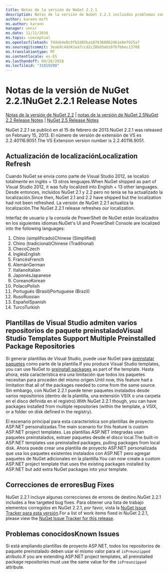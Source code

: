 ```yaml
---
title: Notas de la versión de NuGet 2.2.1
description: Notas de la versión de NuGet 2.2.1 incluidos problemas conocidos, correcciones de errores, las funciones agregadas y dcr.
author: karann-msft
ms.author: karann
manager: unnir
ms.date: 11/11/2016
ms.topic: conceptual
ms.openlocfilehash: fddeb4e8c9fb2d85ba1876360862461e8ef025af
ms.sourcegitcommit: 3eab9c4dd41ea7ccd2c28bb5ab16f6fbbec13708
ms.translationtype: MT
ms.contentlocale: es-ES
ms.lasthandoff: 04/26/2018
ms.locfileid: "31819298"
---
```

# <a name="nuget-221-release-notes"></a><span data-ttu-id="e360a-103">Notas de la versión de NuGet 2.2.1</span><span class="sxs-lookup"><span data-stu-id="e360a-103">NuGet 2.2.1 Release Notes</span></span>

<span data-ttu-id="e360a-104">[Notas de la versión de NuGet 2.2](../release-notes/nuget-2.2.md) | [notas de la versión de NuGet 2.5](../release-notes/nuget-2.5.md)</span><span class="sxs-lookup"><span data-stu-id="e360a-104">[NuGet 2.2 Release Notes](../release-notes/nuget-2.2.md) | [NuGet 2.5 Release Notes](../release-notes/nuget-2.5.md)</span></span>

<span data-ttu-id="e360a-105">NuGet 2.2.1 se publicó en el 15 de febrero de 2013.</span><span class="sxs-lookup"><span data-stu-id="e360a-105">NuGet 2.2.1 was released on February 15, 2013.</span></span>  <span data-ttu-id="e360a-106">El número de versión de extensión de VS es 2.2.40116.9051.</span><span class="sxs-lookup"><span data-stu-id="e360a-106">The VS Extension version number is 2.2.40116.9051.</span></span>

## <a name="localization-refresh"></a><span data-ttu-id="e360a-107">Actualización de localización</span><span class="sxs-lookup"><span data-stu-id="e360a-107">Localization Refresh</span></span>
<span data-ttu-id="e360a-108">Cuando NuGet se envía como parte de Visual Studio 2012, se localizó totalmente en inglés + 13 otros lenguajes.</span><span class="sxs-lookup"><span data-stu-id="e360a-108">When NuGet shipped as part of Visual Studio 2012, it was fully localized into English + 13 other languages.</span></span>  <span data-ttu-id="e360a-109">Desde entonces, incluidos NuGet 2.1 y 2.2 pero no tenía se ha actualizado la localización.</span><span class="sxs-lookup"><span data-stu-id="e360a-109">Since then, NuGet 2.1 and 2.2 have shipped but the localization had not been refreshed.</span></span>  <span data-ttu-id="e360a-110">La versión de NuGet 2.2.1 actualiza la localización.</span><span class="sxs-lookup"><span data-stu-id="e360a-110">The NuGet 2.2.1 release refreshes our localization.</span></span>

<span data-ttu-id="e360a-111">Interfaz de usuario y la consola de PowerShell de NuGet están localizados en los siguientes idiomas:</span><span class="sxs-lookup"><span data-stu-id="e360a-111">NuGet's UI and PowerShell Console are localized into the following languages:</span></span>

1. <span data-ttu-id="e360a-112">Chino (simplificado)</span><span class="sxs-lookup"><span data-stu-id="e360a-112">Chinese (Simplified)</span></span>
1. <span data-ttu-id="e360a-113">Chino (tradicional)</span><span class="sxs-lookup"><span data-stu-id="e360a-113">Chinese (Traditional)</span></span>
1. <span data-ttu-id="e360a-114">Checo</span><span class="sxs-lookup"><span data-stu-id="e360a-114">Czech</span></span>
1. <span data-ttu-id="e360a-115">Inglés</span><span class="sxs-lookup"><span data-stu-id="e360a-115">English</span></span>
1. <span data-ttu-id="e360a-116">Francés</span><span class="sxs-lookup"><span data-stu-id="e360a-116">French</span></span>
1. <span data-ttu-id="e360a-117">Alemán</span><span class="sxs-lookup"><span data-stu-id="e360a-117">German</span></span>
1. <span data-ttu-id="e360a-118">Italiano</span><span class="sxs-lookup"><span data-stu-id="e360a-118">Italian</span></span>
1. <span data-ttu-id="e360a-119">Japonés</span><span class="sxs-lookup"><span data-stu-id="e360a-119">Japanese</span></span>
1. <span data-ttu-id="e360a-120">Coreano</span><span class="sxs-lookup"><span data-stu-id="e360a-120">Korean</span></span>
1. <span data-ttu-id="e360a-121">Polaco</span><span class="sxs-lookup"><span data-stu-id="e360a-121">Polish</span></span>
1. <span data-ttu-id="e360a-122">Portugués (Brasil)</span><span class="sxs-lookup"><span data-stu-id="e360a-122">Portuguese (Brazil)</span></span>
1. <span data-ttu-id="e360a-123">Ruso</span><span class="sxs-lookup"><span data-stu-id="e360a-123">Russian</span></span>
1. <span data-ttu-id="e360a-124">Español</span><span class="sxs-lookup"><span data-stu-id="e360a-124">Spanish</span></span>
1. <span data-ttu-id="e360a-125">Turco</span><span class="sxs-lookup"><span data-stu-id="e360a-125">Turkish</span></span>

## <a name="visual-studio-templates-support-multiple-preinstalled-package-repositories"></a><span data-ttu-id="e360a-126">Plantillas de Visual Studio admiten varios repositorios de paquete preinstalado</span><span class="sxs-lookup"><span data-stu-id="e360a-126">Visual Studio Templates Support Multiple Preinstalled Package Repositories</span></span>
<span data-ttu-id="e360a-127">Si generar plantillas de Visual Studio, puede usar NuGet para [preinstalar paquetes](../visual-studio-extensibility/visual-studio-templates.md) como parte de la plantilla.</span><span class="sxs-lookup"><span data-stu-id="e360a-127">If you produce Visual Studio templates, you can use NuGet to [preinstall packages](../visual-studio-extensibility/visual-studio-templates.md) as part of the template.</span></span>  <span data-ttu-id="e360a-128">Hasta ahora, esta característica era una limitación que todos los paquetes necesitan para proceden del mismo origen.</span><span class="sxs-lookup"><span data-stu-id="e360a-128">Until now, this feature had a limitation that all of the packages needed to come from the same source.</span></span>  <span data-ttu-id="e360a-129">Sin embargo, con NuGet 2.2.1 puede tener paquetes instalados desde varios repositorios (dentro de la plantilla, una extensión VSIX o una carpeta en el disco definida en el registro).</span><span class="sxs-lookup"><span data-stu-id="e360a-129">With NuGet 2.2.1 though, you can have packages installed from multiple repositories (within the template, a VSIX, or a folder on disk defined in the registry).</span></span>

<span data-ttu-id="e360a-130">El escenario principal para esta característica son plantillas de proyecto ASP.NET personalizadas.</span><span class="sxs-lookup"><span data-stu-id="e360a-130">The main scenario for this feature is custom ASP.NET project templates.</span></span>  <span data-ttu-id="e360a-131">Las plantillas ASP.NET integradas usan paquetes preinstalados, extraer paquetes desde el disco local.</span><span class="sxs-lookup"><span data-stu-id="e360a-131">The built-in ASP.NET templates use preinstalled packages, pulling packages from local disk.</span></span>  <span data-ttu-id="e360a-132">Ahora puede crear una plantilla de proyecto ASP.NET personalizada que usa los paquetes existentes instalados con ASP.NET pero agregar paquetes de NuGet adicionales en la plantilla.</span><span class="sxs-lookup"><span data-stu-id="e360a-132">You can now create a custom ASP.NET project template that uses the existing packages installed by ASP.NET but add extra NuGet packages into your template.</span></span>

## <a name="bug-fixes"></a><span data-ttu-id="e360a-133">Correcciones de errores</span><span class="sxs-lookup"><span data-stu-id="e360a-133">Bug Fixes</span></span>
<span data-ttu-id="e360a-134">NuGet 2.2.1 incluye algunas correcciones de errores de destino.</span><span class="sxs-lookup"><span data-stu-id="e360a-134">NuGet 2.2.1 includes a few targeted bug fixes.</span></span> <span data-ttu-id="e360a-135">Para obtener una lista de trabajo elementos corregidos en NuGet 2.2.1, por favor, vista la [NuGet Issue Tracker para esta versión](http://nuget.codeplex.com/workitem/list/advanced?keyword=&status=Closed&type=All&priority=All&release=NuGet%202.2.1&assignedTo=All&component=All&sortField=LastUpdatedDate&sortDirection=Descending&page=0).</span><span class="sxs-lookup"><span data-stu-id="e360a-135">For a list of work items fixed in NuGet 2.2.1, please view the [NuGet Issue Tracker for this release](http://nuget.codeplex.com/workitem/list/advanced?keyword=&status=Closed&type=All&priority=All&release=NuGet%202.2.1&assignedTo=All&component=All&sortField=LastUpdatedDate&sortDirection=Descending&page=0).</span></span>


## <a name="known-issues"></a><span data-ttu-id="e360a-136">Problemas conocidos</span><span class="sxs-lookup"><span data-stu-id="e360a-136">Known Issues</span></span>

<span data-ttu-id="e360a-137">Si está ampliando plantillas de proyecto ASP.NET, todos los repositorios de paquete preinstalado deben usar el mismo valor para el `isPreunzipped` atributo.</span><span class="sxs-lookup"><span data-stu-id="e360a-137">If you are extending ASP.NET project templates, all preinstalled package repositories must use the same value for the `isPreunzipped` attribute.</span></span>
